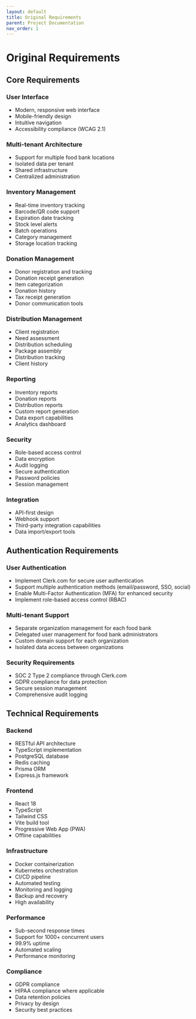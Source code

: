 ```yaml
---
layout: default
title: Original Requirements
parent: Project Documentation
nav_order: 1
---
```


# Original Requirements

## Core Requirements

### User Interface
- Modern, responsive web interface
- Mobile-friendly design
- Intuitive navigation
- Accessibility compliance (WCAG 2.1)

### Multi-tenant Architecture
- Support for multiple food bank locations
- Isolated data per tenant
- Shared infrastructure
- Centralized administration

### Inventory Management
- Real-time inventory tracking
- Barcode/QR code support
- Expiration date tracking
- Stock level alerts
- Batch operations
- Category management
- Storage location tracking

### Donation Management
- Donor registration and tracking
- Donation receipt generation
- Item categorization
- Donation history
- Tax receipt generation
- Donor communication tools

### Distribution Management
- Client registration
- Need assessment
- Distribution scheduling
- Package assembly
- Distribution tracking
- Client history

### Reporting
- Inventory reports
- Donation reports
- Distribution reports
- Custom report generation
- Data export capabilities
- Analytics dashboard

### Security
- Role-based access control
- Data encryption
- Audit logging
- Secure authentication
- Password policies
- Session management

### Integration
- API-first design
- Webhook support
- Third-party integration capabilities
- Data import/export tools

## Authentication Requirements

### User Authentication
- Implement Clerk.com for secure user authentication
- Support multiple authentication methods (email/password, SSO, social)
- Enable Multi-Factor Authentication (MFA) for enhanced security
- Implement role-based access control (RBAC)

### Multi-tenant Support
- Separate organization management for each food bank
- Delegated user management for food bank administrators
- Custom domain support for each organization
- Isolated data access between organizations

### Security Requirements
- SOC 2 Type 2 compliance through Clerk.com
- GDPR compliance for data protection
- Secure session management
- Comprehensive audit logging

## Technical Requirements

### Backend
- RESTful API architecture
- TypeScript implementation
- PostgreSQL database
- Redis caching
- Prisma ORM
- Express.js framework

### Frontend
- React 18
- TypeScript
- Tailwind CSS
- Vite build tool
- Progressive Web App (PWA)
- Offline capabilities

### Infrastructure
- Docker containerization
- Kubernetes orchestration
- CI/CD pipeline
- Automated testing
- Monitoring and logging
- Backup and recovery
- High availability

### Performance
- Sub-second response times
- Support for 1000+ concurrent users
- 99.9% uptime
- Automated scaling
- Performance monitoring

### Compliance
- GDPR compliance
- HIPAA compliance where applicable
- Data retention policies
- Privacy by design
- Security best practices
